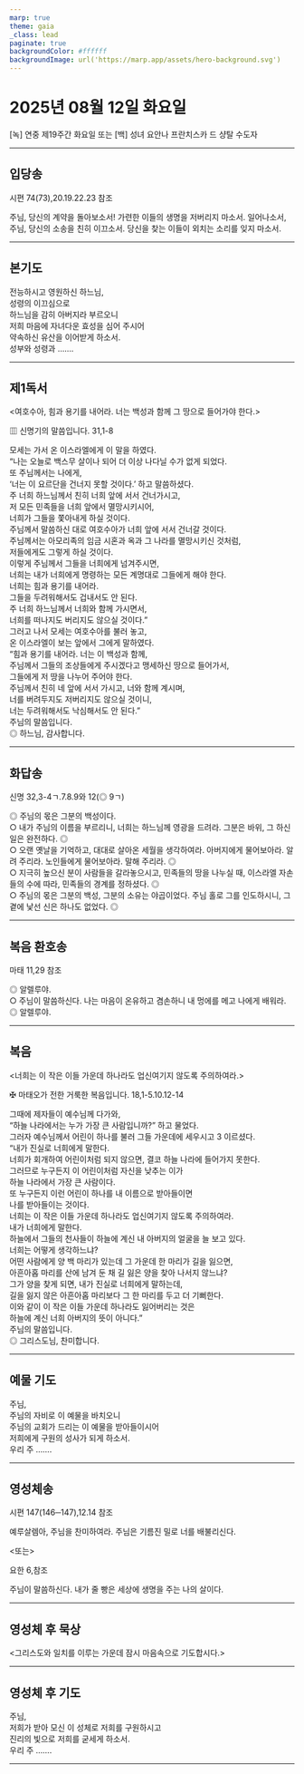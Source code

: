 ```yaml
---
marp: true
theme: gaia
_class: lead
paginate: true
backgroundColor: #ffffff
backgroundImage: url('https://marp.app/assets/hero-background.svg')
---
```


# 2025년 08월 12일 화요일

[녹] 연중 제19주간 화요일 또는 [백] 성녀 요안나 프란치스카 드 샹탈 수도자  




---

## 입당송

시편 74(73),20.19.22.23 참조

주님, 당신의 계약을 돌아보소서! 가련한 이들의 생명을 저버리지 마소서. 일어나소서, 주님, 당신의 소송을 친히 이끄소서. 당신을 찾는 이들이 외치는 소리를 잊지 마소서.  
  


---

## 본기도

전능하시고 영원하신 하느님,  
성령의 이끄심으로  
하느님을 감히 아버지라 부르오니  
저희 마음에 자녀다운 효성을 심어 주시어  
약속하신 유산을 이어받게 하소서.  
성부와 성령과 …….  
  


---

## 제1독서

<여호수아, 힘과 용기를 내어라. 너는 백성과 함께 그 땅으로 들어가야 한다.>

▥ 신명기의 말씀입니다. 31,1-8

모세는 가서 온 이스라엘에게 이 말을 하였다.  
“나는 오늘로 백스무 살이나 되어 더 이상 나다닐 수가 없게 되었다.  
또 주님께서는 나에게,  
‘너는 이 요르단을 건너지 못할 것이다.’ 하고 말씀하셨다.  
주 너희 하느님께서 친히 너희 앞에 서서 건너가시고,  
저 모든 민족들을 너희 앞에서 멸망시키시어,  
너희가 그들을 쫓아내게 하실 것이다.  
주님께서 말씀하신 대로 여호수아가 너희 앞에 서서 건너갈 것이다.  
주님께서는 아모리족의 임금 시혼과 옥과 그 나라를 멸망시키신 것처럼,  
저들에게도 그렇게 하실 것이다.  
이렇게 주님께서 그들을 너희에게 넘겨주시면,  
너희는 내가 너희에게 명령하는 모든 계명대로 그들에게 해야 한다.  
너희는 힘과 용기를 내어라.  
그들을 두려워해서도 겁내서도 안 된다.  
주 너희 하느님께서 너희와 함께 가시면서,  
너희를 떠나지도 버리지도 않으실 것이다.”  
그러고 나서 모세는 여호수아를 불러 놓고,  
온 이스라엘이 보는 앞에서 그에게 말하였다.  
“힘과 용기를 내어라. 너는 이 백성과 함께,  
주님께서 그들의 조상들에게 주시겠다고 맹세하신 땅으로 들어가서,  
그들에게 저 땅을 나누어 주어야 한다.  
주님께서 친히 네 앞에 서서 가시고, 너와 함께 계시며,  
너를 버려두지도 저버리지도 않으실 것이니,  
너는 두려워해서도 낙심해서도 안 된다.”  
주님의 말씀입니다.  
◎ 하느님, 감사합니다.  
  


---

## 화답송

신명 32,3-4ㄱ.7.8.9와 12(◎ 9ㄱ)

◎ 주님의 몫은 그분의 백성이다.  
○ 내가 주님의 이름을 부르리니, 너희는 하느님께 영광을 드려라. 그분은 바위, 그 하신 일은 완전하다. ◎  
○ 오랜 옛날을 기억하고, 대대로 살아온 세월을 생각하여라. 아버지에게 물어보아라. 알려 주리라. 노인들에게 물어보아라. 말해 주리라. ◎  
○ 지극히 높으신 분이 사람들을 갈라놓으시고, 민족들의 땅을 나누실 때, 이스라엘 자손들의 수에 따라, 민족들의 경계를 정하셨다. ◎  
○ 주님의 몫은 그분의 백성, 그분의 소유는 야곱이었다. 주님 홀로 그를 인도하시니, 그 곁에 낯선 신은 하나도 없었다. ◎  
  


---

## 복음 환호송

마태 11,29 참조

◎ 알렐루야.  
○ 주님이 말씀하신다. 나는 마음이 온유하고 겸손하니 내 멍에를 메고 나에게 배워라.  
◎ 알렐루야.  
  


---

## 복음

<너희는 이 작은 이들 가운데 하나라도 업신여기지 않도록 주의하여라.>

✠ 마태오가 전한 거룩한 복음입니다. 18,1-5.10.12-14

그때에 제자들이 예수님께 다가와,  
“하늘 나라에서는 누가 가장 큰 사람입니까?” 하고 물었다.  
그러자 예수님께서 어린이 하나를 불러 그들 가운데에 세우시고 3 이르셨다.  
“내가 진실로 너희에게 말한다.  
너희가 회개하여 어린이처럼 되지 않으면, 결코 하늘 나라에 들어가지 못한다.  
그러므로 누구든지 이 어린이처럼 자신을 낮추는 이가  
하늘 나라에서 가장 큰 사람이다.  
또 누구든지 이런 어린이 하나를 내 이름으로 받아들이면  
나를 받아들이는 것이다.  
너희는 이 작은 이들 가운데 하나라도 업신여기지 않도록 주의하여라.  
내가 너희에게 말한다.  
하늘에서 그들의 천사들이 하늘에 계신 내 아버지의 얼굴을 늘 보고 있다.  
너희는 어떻게 생각하느냐?  
어떤 사람에게 양 백 마리가 있는데 그 가운데 한 마리가 길을 잃으면,  
아흔아홉 마리를 산에 남겨 둔 채 길 잃은 양을 찾아 나서지 않느냐?  
그가 양을 찾게 되면, 내가 진실로 너희에게 말하는데,  
길을 잃지 않은 아흔아홉 마리보다 그 한 마리를 두고 더 기뻐한다.  
이와 같이 이 작은 이들 가운데 하나라도 잃어버리는 것은  
하늘에 계신 너희 아버지의 뜻이 아니다.”  
주님의 말씀입니다.  
◎ 그리스도님, 찬미합니다.  
  


---

## 예물 기도

주님,  
주님의 자비로 이 예물을 바치오니  
주님의 교회가 드리는 이 예물을 받아들이시어  
저희에게 구원의 성사가 되게 하소서.  
우리 주 …….  
  


---

## 영성체송

시편 147(146─147),12.14 참조

예루살렘아, 주님을 찬미하여라. 주님은 기름진 밀로 너를 배불리신다.  
  
<또는>  
  
요한 6,참조  
  
주님이 말씀하신다. 내가 줄 빵은 세상에 생명을 주는 나의 살이다.  


---

## 영성체 후 묵상

<그리스도와 일치를 이루는 가운데 잠시 마음속으로 기도합시다.>  


---

## 영성체 후 기도

주님,  
저희가 받아 모신 이 성체로 저희를 구원하시고  
진리의 빛으로 저희를 굳세게 하소서.  
우리 주 …….  
  


---